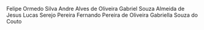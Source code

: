 Felipe Ormedo Silva
Andre Alves de Oliveira
Gabriel Souza Almeida de Jesus
Lucas Serejo Pereira
Fernando Pereira de Oliveira
Gabriella Souza do Couto
